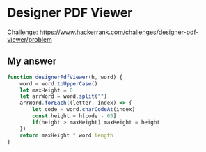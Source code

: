 # Designer PDF Viewer
Challenge: https://www.hackerrank.com/challenges/designer-pdf-viewer/problem

## My answer
```javascript
function designerPdfViewer(h, word) {
    word = word.toUpperCase()
    let maxHeight = 0
    let arrWord = word.split("")
    arrWord.forEach((letter, index) => {
        let code = word.charCodeAt(index)
        const height = h[code - 65]
        if(height > maxHeight) maxHeight = height
    })
    return maxHeight * word.length
}
```
